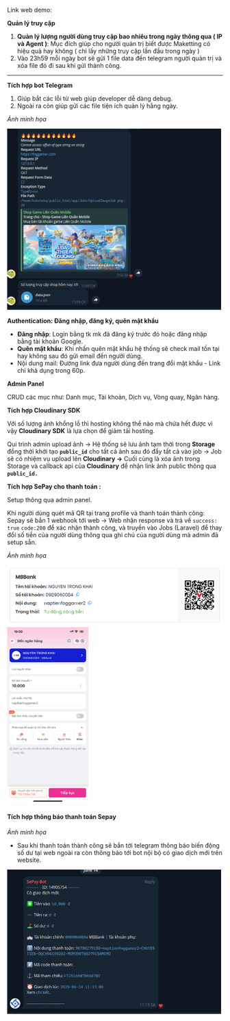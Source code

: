 Link web demo:

**Quản lý truy cập**

1. **Quản lý lượng người dùng truy cập bao nhiêu trong ngày thông qua ( IP và Agent )**: Mục đích giúp cho người quản trị biết được Maketting có hiệu quả hay không ( chỉ lấy những truy cập lần đầu trong ngày )
2. Vào 23h59 mỗi ngày bot sẽ gửi 1 file data đến telegram người quản trị và xóa file đó đi sau khi gửi thành công.
****

**Tích hợp bot Telegram**

1. Giúp bắt các lỗi từ web giúp developer dễ dàng debug.
2. Ngoài ra còn giúp gửi các file tiện ích quản lý hằng ngày.

*Ảnh minh họa*

<img src="./public/assets/images/demo/image.png" alt="bot-telegram" width="500">

**Authentication: Đăng nhập, đăng ký, quên mật khẩu**

- **Đăng nhập**: Login bằng tk mk đã đăng ký trước đó hoặc đăng nhập bằng tài khoản Google.
- **Quên mật khẩu**: Khi nhấn quên mật khẩu hệ thống sẽ check mail tồn tại hay không sau đó gửi email đến người dùng.
- Nội dung mail: Đường link đưa người dùng đến trang đổi mật khẩu - Link chỉ khả dụng trong 60p.

**Admin Panel**

CRUD các mục như: Danh mục, Tài khoản, Dịch vụ, Vòng quay, Ngân hàng.

**Tích hợp Cloudinary SDK**

Với số lượng ảnh khổng lồ thì hosting không thể nào mà chứa hết được vì vậy **Cloudinary SDK** là lựa chọn để giảm tải hosting.

Qui trình admin upload ảnh → Hệ thống sẽ lưu ảnh tạm thời trong **Storage** đồng thời khởi tạo **`public_id`** cho tất cả ảnh sau đó đẩy tất cả vào job → Job sẽ có nhiệm vụ upload lên **Cloudinary →** Cuối cùng là xóa ảnh trong Storage và callback api của **Cloudinary** để nhận link ảnh public thông qua **`public_id.`**

**Tích hợp SePay cho thanh toán :**

Setup thông qua admin panel.

Khi người dùng quét mã QR tại trang profile và thanh toán thành công: Sepay sẽ bắn 1 webhook tới web → Web nhận response và trả về `success: true` `code:200` để xác nhận thành công, và truyền vào Jobs (Laravel) để thay đổi số tiền của người dùng thông qua ghi chú của người dùng mà admin đã setup sẵn.

*Ảnh minh họa*

<img src="./public/assets/images/demo/banking.png" alt="banking">
<img src="./public/assets/images/demo/confirm_banking.png" alt="confirm_banking" width="190">


#### Tích hợp thông báo thanh toán Sepay
*Ảnh minh họa*
- Sau khi thanh toán thành công sẽ bắn tới telegram thông báo biến động số dư tại web ngoài ra còn thông báo tới bot nội bộ có giao dịch mới trên website.

<img src="./public/assets/images/demo/paymentSuccess.png" alt="confirm_banking" width="500">
